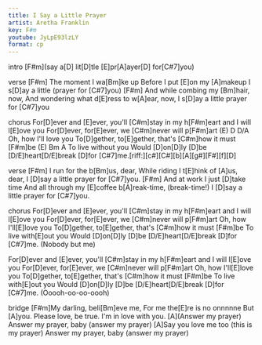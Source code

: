 ```yaml
---
title: I Say a Little Prayer
artist: Aretha Franklin
key: F#m
youtube: JyLpE93lzLY
format: cp
---
```


intro
[F#m](say a[D] lit[D]tle [E]pr[A]ayer[D] for[C#7]you)

verse
[F#m] The moment I wa[Bm]ke up
Before I put [E]on my [A]makeup
I s[D]ay a little (prayer for [C#7]you)
[F#m] And while combing my [Bm]hair, now,
And wondering what d[E]ress to w[A]ear, now,
I s[D]ay a little prayer for [C#7]you

chorus
For[D]ever and [E]ever, you'll [C#m]stay in my h[F#m]eart
and I will l[E]ove you
For[D]ever, for[E]ever, we [C#m]never will p[F#m]art
(E) D D/A
Oh, how I'll love you
To[D]gether, to[E]gether, that's [C#m]how it must [F#m]be
(E) Bm A
To live without you
Would [D]on[D]ly [D]be [D/E]heart[D/E]break [D]for [C#7]me.[riff:][c#][C#][b][A][g#][F#][f][D]

verse
[F#m] I run for the b[Bm]us, dear,
While riding I t[E]hink of [A]us, dear,
I [D]say a little prayer for [C#7]you.
[F#m] And at work I just [D]take time
And all through my [E]coffee b[A]reak-time, (break-time!)
I [D]say a little prayer for [C#7]you.

chorus
For[D]ever and [E]ever, you'll [C#m]stay in my h[F#m]eart
and I will l[E]ove you
For[D]ever, for[E]ever, we [C#m]never will p[F#m]art
Oh, how I'll[E]love you
To[D]gether, to[E]gether, that's [C#m]how it must [F#m]be
To live with[E]out you
Would [D]on[D]ly [D]be [D/E]heart[D/E]break [D]for [C#7]me. (Nobody but me)

For[D]ever and [E]ever, you'll [C#m]stay in my h[F#m]eart
and I will l[E]ove you
For[D]ever, for[E]ever, we [C#m]never will p[F#m]art
Oh, how I'll[E]love you
To[D]gether, to[E]gether, that's [C#m]how it must [F#m]be
To live with[E]out you
Would [D]on[D]ly [D]be [D/E]heart[D/E]break [D]for [C#7]me. (Ooooh-oo-oo-oooh)

bridge
[F#m]My darling, beli[Bm]eve me,
For me the[E]re is no onnnnne
But [A]you. Please love, be true. I'm in love with you.
[A](Answer my prayer) Answer my prayer, baby (answer my prayer)
[A]Say you love me too (this is my prayer) Answer my prayer, baby (answer my prayer)
